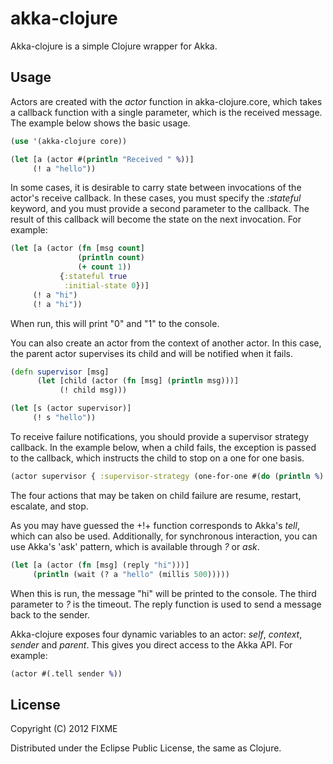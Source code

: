 
akka-clojure
============

Akka-clojure is a simple Clojure wrapper for Akka.

Usage
-----

Actors are created with the *actor* function in akka-clojure.core, which
takes a callback function with a single parameter, which is the
received message. The example below shows the basic usage.

```clojure
(use '(akka-clojure core))

(let [a (actor #(println "Received " %))]
     (! a "hello"))
```

In some cases, it is desirable to carry state between invocations of
the actor's receive callback.  In these cases, you must specify the
*:stateful* keyword, and you must provide a second parameter to the
callback. The result of this callback will become the state on the
next invocation. For example:

```clojure
(let [a (actor (fn [msg count]
          	   (println count)
     		   (+ count 1))
	       {:stateful true
	        :initial-state 0})]
     (! a "hi")
     (! a "hi"))    
```

When run, this will print "0" and "1" to the console.

You can also create an actor from the context of another actor. In 
this case, the parent actor supervises its child and will be notified
when it fails. 

```clojure
(defn supervisor [msg]
      (let [child (actor (fn [msg] (println msg)))]
      	   (! child msg)))

(let [s (actor supervisor)]
     (! s "hello"))
```

To receive failure notifications, you should provide a supervisor strategy
callback. In the example below, when a child fails, the exception is passed
to the callback, which instructs the child to stop on a one for one basis. 

```clojure
(actor supervisor { :supervisor-strategy (one-for-one #(do (println %) stop)) })
```

The four actions that may be taken on child failure are resume, restart,
escalate, and stop.

As you may have guessed the +!+ function corresponds to Akka's *tell*,
which can also be used. Additionally, for synchronous interaction, you
can use Akka's 'ask' pattern, which is available through *?* or *ask*.

```clojure
(let [a (actor (fn [msg] (reply "hi")))]
     (println (wait (? a "hello" (millis 500)))))
```

When this is run, the message "hi" will be printed to the console.
The third parameter to *?* is the timeout. The reply function is used
to send a message back to the sender.

Akka-clojure exposes four dynamic variables to an actor: *self*, *context*,
*sender* and *parent*. This gives you direct access to the Akka API.
For example:

```clojure
(actor #(.tell sender %))
```



## License

Copyright (C) 2012 FIXME

Distributed under the Eclipse Public License, the same as Clojure.
